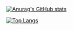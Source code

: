 [![Anurag's GitHub stats](https://github-readme-stats.vercel.app/api?username=Antonzo&show_icons=true&theme=dracula)](https://github.com/anuraghazra/Antonzo)

[![Top Langs](https://github-readme-stats.vercel.app/api/top-langs/?username=Antonzo&layout=pie&theme=dracula)](https://github.com/anuraghazra/Antonzo)
